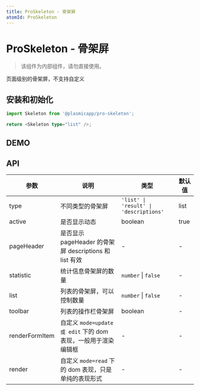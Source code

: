 ```yaml
---
title: ProSkeleton - 骨架屏
atomId: ProSkeleton
---
```


# ProSkeleton - 骨架屏

> 该组件为内部组件，请勿直接使用。

页面级别的骨架屏，不支持自定义

## 安装和初始化

```typescript | pure
import Skeleton from '@plasmicapp/pro-skeleton';

return <Skeleton type="list" />;
```

## DEMO

<code src="../demos/list.tsx" title="列表页面" ></code>

<code src="../demos/list.static.tsx" title="静态列表" debug></code>

<code src="../demos/result.tsx" title="结果页"></code>

<code src="../demos/descriptions.tsx" title="详情页"></code>

## API

| 参数 | 说明 | 类型 | 默认值 |
| --- | --- | --- | --- |
| type | 不同类型的骨架屏 | `'list' \| 'result' \| 'descriptions'` | list |
| active | 是否显示动态 | boolean | true |
| pageHeader | 是否显示 pageHeader 的骨架屏 descriptions 和 list 有效 | - | - |
| statistic | 统计信息骨架屏的数量 | `number` \| `false` | - |
| list | 列表的骨架屏，可以控制数量 | `number` \| `false` | - |
| toolbar | 列表的操作栏骨架屏 | boolean | - |
| renderFormItem | 自定义 `mode=update 或 edit` 下的 dom 表现，一般用于渲染编辑框 | - | - |
| render | 自定义 `mode=read` 下的 dom 表现，只是单纯的表现形式 | - | - |
